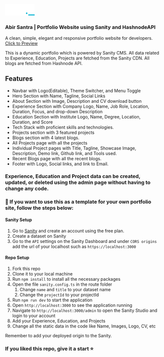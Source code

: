 ## ![Site Logo](public/images/abir_logo.png)

### Abir Santra | Portfolio Website using Sanity and HashnodeAPI

A clean, simple, elegant and responsive portfolio website for developers. [Click to Preview](https://www.abirsantra.com)

This is a dynamic portfolio which is powered by Sanity CMS. All data related to Experience, Education, Projects are fetched from the Sanity CDN. All blogs are fetched from Hashnode API.

## Features
* Navbar with Logo(Editable), Theme Switcher, and Menu Toggle
* Hero Section with Name, Tagline, Social Links
* About Section with Image, Description and CV download button
* Experience Section with Company Logo, Name, Job Role, Location, Duration, Focus, and drop-down Description
* Education Section with Institute Logo, Name, Degree, Location, Duration, and Score
* Tech Stack with proficient skills and technologies.
* Projects section with 3 featured projects
* Blogs section with 4 latest blogs.
* All Projects page with all the projects
* Individual Project pages with Title, Tagline, Showcase Image, Description, Demo link, Github link, and Tools used.
* Recent Blogs page with all the recent blogs.
* Footer with Logo, Social links, and link to Email.

### Experience, Education and Project data can be created, updated, or deleted using the admin page without having to change any code.

### 🌟 If you want to use this as a template for your own portfolio site, follow the steps below:

#### Sanity Setup

1. Go to [Sanity](https://www.sanity.io/) and create an account using the free plan.
2. Create a dataset on Sanity
3. Go to the `API` settings on the Sanity Dashboard and under `CORS origins` add the url of your localhost such as `https://localhost:3000`

#### Repo Setup

1. Fork this repo
2. Clone it to your local machine
3. Run `npm install` to install all the necessary packages
4. Open the file `sanity.config.ts` in the route folder
   1. Change `name` and `title` to your dataset name
   2. Change the `projectId` to your projectId
5. Run `npm run dev` to start the application
6. Open `http://localhost:3000` to see the application running
7. Navigate to `http://localhost:3000/admin` to open the Sanity Studio and login to your account
8. Add your Experience, Education, and Projects
9. Change all the static data in the code like Name, Images, Logo, CV, etc

Remember to add your deployed origin to the Sanity.

### If you liked this repo, give it a start ⭐